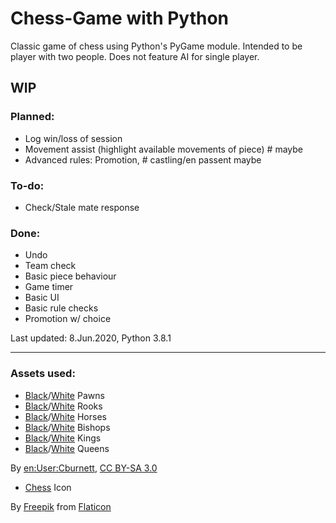 # Chess-Game with Python

Classic game of chess using Python's PyGame module. Intended to be player with two people. Does not feature AI for single player.

## WIP 

### Planned:
- Log win/loss of session
- Movement assist (highlight available movements of piece) # maybe
- Advanced rules: Promotion, # castling/en passent maybe

### To-do:
- Check/Stale mate response

### Done:
- Undo
- Team check
- Basic piece behaviour
- Game timer
- Basic UI
- Basic rule checks
- Promotion w/ choice

Last updated: 8.Jun.2020, Python 3.8.1

--------------------------------------------------------------
### Assets used:
- [Black][1]/[White][2] Pawns
- [Black][3]/[White][4] Rooks
- [Black][5]/[White][6] Horses
- [Black][7]/[White][8] Bishops
- [Black][9]/[White][10] Kings
- [Black][11]/[White][12] Queens

By [en:User:Cburnett](https://en.wikipedia.org/wiki/User:Cburnett), [CC BY-SA 3.0](https://creativecommons.org/licenses/by-sa/3.0)
- [Chess][13] Icon

By [Freepik](https://www.flaticon.com/authors/freepik) from [Flaticon](https://www.flaticon.com/)

[1]: <https://commons.wikimedia.org/w/index.php?curid=20363782>
[2]: <https://commons.wikimedia.org/w/index.php?curid=20363783>
[3]: <https://commons.wikimedia.org/w/index.php?curid=20363786>
[4]: <https://commons.wikimedia.org/w/index.php?curid=20363775>
[5]: <https://commons.wikimedia.org/w/index.php?curid=20363780>
[6]: <https://commons.wikimedia.org/w/index.php?curid=20363781>
[7]: <https://commons.wikimedia.org/w/index.php?curid=20363776>
[8]: <https://commons.wikimedia.org/w/index.php?curid=20363777>
[9]: <https://commons.wikimedia.org/w/index.php?curid=20363778>
[10]: <https://commons.wikimedia.org/w/index.php?curid=20363779>
[11]: <https://commons.wikimedia.org/w/index.php?curid=20363784>
[12]: <https://commons.wikimedia.org/w/index.php?curid=20363785>
[13]: <https://www.flaticon.com/free-icon/chess-piece_2964865>
